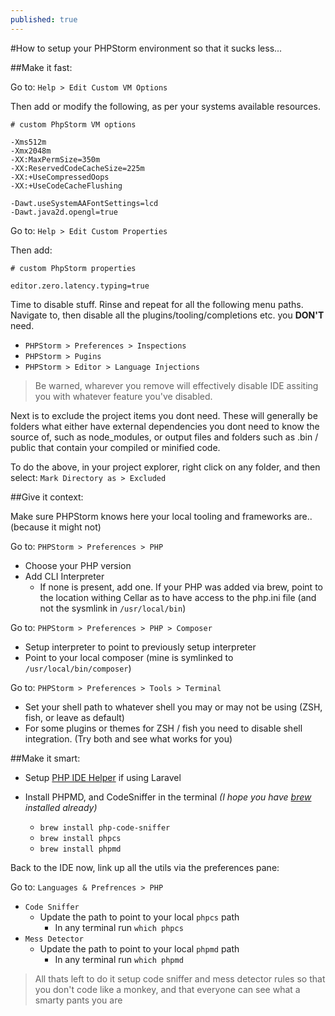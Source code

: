```yaml
---
published: true
---
```

#How to setup your PHPStorm environment so that it sucks less... 

##Make it fast:

Go to:
`Help > Edit Custom VM Options`

Then add or modify the following, as per your systems available resources.
~~~ text
# custom PhpStorm VM options

-Xms512m
-Xmx2048m
-XX:MaxPermSize=350m 
-XX:ReservedCodeCacheSize=225m
-XX:+UseCompressedOops
-XX:+UseCodeCacheFlushing

-Dawt.useSystemAAFontSettings=lcd
-Dawt.java2d.opengl=true
~~~


Go to:
`Help > Edit Custom Properties`

Then add:
~~~ text
# custom PhpStorm properties

editor.zero.latency.typing=true
~~~

Time to disable stuff. Rinse and repeat for all the following menu paths. Navigate to, then disable all the plugins/tooling/completions etc. you **DON'T** need. 

* `PHPStorm > Preferences > Inspections`
* `PHPStorm > Pugins`
* `PHPStorm > Editor > Language Injections`

> Be warned, wharever you remove will effectively disable IDE assiting you with whatever feature you've disabled.

Next is to exclude the project items you dont need. These will generally be folders what either have external dependencies you dont need to know the source of, such as node_modules, or output files and folders such as .bin / public that contain your compiled or minified code.

To do the above, in your project explorer, right click on any folder, and then select:
`Mark Directory as > Excluded` 

##Give it context:

Make sure PHPStorm knows here your local tooling and frameworks are.. 
(because it might not)

Go to:
`PHPStorm > Preferences > PHP`

* Choose your PHP version
* Add CLI Interpreter
    * If none is present, add one. If your PHP was added via brew, point to the location withing Cellar as to have access to the php.ini file (and not the sysmlink in `/usr/local/bin`)

Go to:
`PHPStorm > Preferences > PHP > Composer`

* Setup interpreter to point to previously setup interpreter
* Point to your local composer (mine is symlinked to `/usr/local/bin/composer`)

Go to:
`PHPStorm > Preferences > Tools > Terminal`

* Set your shell path to whatever shell you may or may not be using (ZSH, fish, or leave as default)
* For some plugins or themes for ZSH / fish you need to disable shell integration. (Try both and see what works for you)

##Make it smart:
* Setup [PHP IDE Helper](https://github.com/barryvdh/laravel-ide-helper) if using Laravel

* Install PHPMD, and CodeSniffer in the terminal *(I hope you have [brew](https://brew.sh/) installed already)*
    * `brew install php-code-sniffer`
    * `brew install phpcs`
    * `brew install phpmd`

Back to the IDE now, link up all the utils via the preferences pane:

Go to:
`Languages & Prefrences > PHP`

 * `Code Sniffer`
     - Update the path to point to your local `phpcs` path
        + In any terminal run `which phpcs`
* `Mess Detector`
     - Update the path to point to your local `phpmd` path
        + In any terminal run `which phpmd`
            
> All thats left to do it setup code sniffer and mess detector rules so that you don't code like a monkey, and that everyone can see what a smarty pants you are
